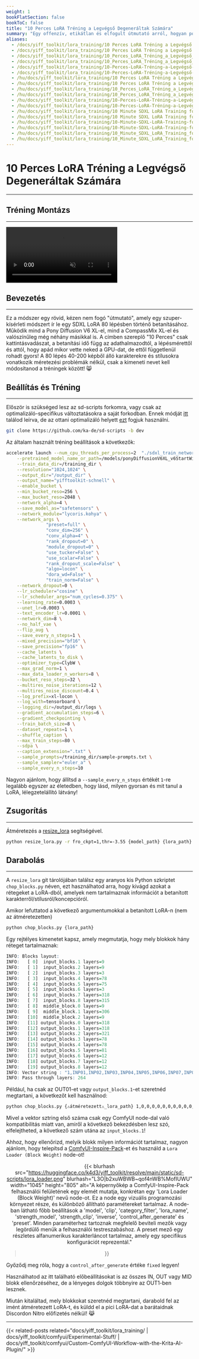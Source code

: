 ```yaml
---
weight: 1
bookFlatSection: false
bookToC: false
title: "10 Perces LoRA Tréning a Legvégső Degeneráltak Számára"
summary: "Egy offenzív, etikátlan és elfogult útmutató arról, hogyan potyogtassunk ki király LoRÁ-kat minimális erőfeszítéssel és számítási idővel."
aliases:
  - /docs/yiff_toolkit/lora_training/10 Perces LoRA Tréning a Legvégső Degeneráltak Számára
  - /docs/yiff_toolkit/lora_training/10 Perces LoRA Tréning a Legvégső Degeneráltak Számára
  - /docs/yiff_toolkit/lora_training/10_Perces_LoRA_Tréning_a_Legvégső_Degeneráltak_Számára
  - /docs/yiff_toolkit/lora_training/10_Perces_LoRA_Tréning_a_Legvégső_Degeneráltak_Számára/
  - /docs/yiff_toolkit/lora_training/10-Perces-LoRA-Tréning-a-Legvégső-Degeneráltak-Számára
  - /docs/yiff_toolkit/lora_training/10-Perces-LoRA-Tréning-a-Legvégső-Degeneráltak-Számára/
  - /hu/docs/yiff_toolkit/lora_training/10 Perces LoRA Tréning a Legvégső Degeneráltak Számára
  - /hu/docs/yiff_toolkit/lora_training/10 Perces LoRA Tréning a Legvégső Degeneráltak Számára/
  - /hu/docs/yiff_toolkit/lora_training/10_Perces_LoRA_Tréning_a_Legvégső_Degeneráltak_Számára
  - /hu/docs/yiff_toolkit/lora_training/10_Perces_LoRA_Tréning_a_Legvégső_Degeneráltak_Számára/
  - /hu/docs/yiff_toolkit/lora_training/10-Perces-LoRA-Tréning-a-Legvégső-Degeneráltak-Számára
  - /hu/docs/yiff_toolkit/lora_training/10-Perces-LoRA-Tréning-a-Legvégső-Degeneráltak-Számára/
  - /hu/docs/yiff_toolkit/lora_training/10 Minute SDXL LoRA Training for the Ultimate Degenerates
  - /hu/docs/yiff_toolkit/lora_training/10 Minute SDXL LoRA Training for the Ultimate Degenerates/
  - /hu/docs/yiff_toolkit/lora_training/10-Minute-SDXL-LoRA-Training-for-the-Ultimate-Degenerates
  - /hu/docs/yiff_toolkit/lora_training/10-Minute-SDXL-LoRA-Training-for-the-Ultimate-Degenerates/
  - /hu/docs/yiff_toolkit/lora_training/10_Minute_SDXL_LoRA_Training_for_the_Ultimate_Degenerates
  - /hu/docs/yiff_toolkit/lora_training/10_Minute_SDXL_LoRA_Training_for_the_Ultimate_Degenerates/
---
```


<!--markdownlint-disable MD025 MD033 MD034 -->

# 10 Perces LoRA Tréning a Legvégső Degeneráltak Számára

---

## Tréning Montázs

---

<div class="video-container">
  <video autoplay loop muted playsinline>
    <source src="https://huggingface.co/k4d3/yiff_toolkit/resolve/main/static/sd-scripts/blaidd_training.mp4" type="video/mp4">
    A böngésződ nem támogatja a videó lejátszását.
  </video>
</div>

## Bevezetés

---

Ez a módszer egy rövid, kézen nem fogó "útmutató", amely egy szuper-kísérleti módszert ír le egy SDXL LoRA 80 lépésben történő betanításához. Működik mind a Pony Diffusion V6 XL-el, mind a CompassMix XL-el és valószínűleg még néhány másikkal is. A címben szereplő "10 Perces" csak kattintásvadászat, a betanítási idő függ az adathalmazodtól, a lépésmérettől és attól, hogy apád mikor vette neked a GPU-dat, de ettől függetlenül rohadt gyors! A 80 lépés 40-200 képből álló karakterekre és stílusokra vonatkozik méretezési problémák nélkül, csak a kimeneti nevet kell módosítanod a tréningek között! 😸

## Beállítás és Tréning

---

Először is szükséged lesz az sd-scripts forkomra, vagy csak az optimalizáló-specifikus változtatásokra a saját forkodban. Ennek módját [itt](/docs/yiff_toolkit/lora_training_guide/Add-Custom-Optimizers/) találod leírva, de az ottani optimalizáló helyett [ezt](https://raw.githubusercontent.com/ka-de/sd-scripts/lodew/library/optimizers/clybius.py) fogjuk használni.

```bash
git clone https://github.com/ka-de/sd-scripts -b dev
```

Az általam használt tréning beállítások a következők:

```bash
accelerate launch --num_cpu_threads_per_process=2  "./sdxl_train_network.py" \
    --pretrained_model_name_or_path=/models/ponyDiffusionV6XL_v6StartWithThisOne.safetensors \
    --train_data_dir=/training_dir \
    --resolution="1024,1024" \
    --output_dir="/output_dir" \
    --output_name="yifftoolkit-schnell" \
    --enable_bucket \
    --min_bucket_reso=256 \
    --max_bucket_reso=2048 \
    --network_alpha=4 \
    --save_model_as="safetensors" \
    --network_module="lycoris.kohya" \
    --network_args \
               "preset=full" \
               "conv_dim=256" \
               "conv_alpha=4" \
               "rank_dropout=0" \
               "module_dropout=0" \
               "use_tucker=False" \
               "use_scalar=False" \
               "rank_dropout_scale=False" \
               "algo=locon" \
               "dora_wd=False" \
               "train_norm=False" \
    --network_dropout=0 \
    --lr_scheduler="cosine" \
    --lr_scheduler_args="num_cycles=0.375" \
    --learning_rate=0.0003 \
    --unet_lr=0.0003 \
    --text_encoder_lr=0.0001 \
    --network_dim=8 \
    --no_half_vae \
    --flip_aug \
    --save_every_n_steps=1 \
    --mixed_precision="bf16" \
    --save_precision="fp16" \
    --cache_latents \
    --cache_latents_to_disk \
    --optimizer_type=ClybW \
    --max_grad_norm=1 \
    --max_data_loader_n_workers=8 \
    --bucket_reso_steps=32 \
    --multires_noise_iterations=12 \
    --multires_noise_discount=0.4 \
    --log_prefix=xl-locon \
    --log_with=tensorboard \
    --logging_dir=/output_dir/logs \
    --gradient_accumulation_steps=6 \
    --gradient_checkpointing \
    --train_batch_size=8 \
    --dataset_repeats=1 \
    --shuffle_caption \
    --max_train_steps=80 \
    --sdpa \
    --caption_extension=".txt" \
    --sample_prompts=/training_dir/sample-prompts.txt \
    --sample_sampler="euler_a" \
    --sample_every_n_steps=10
```

Nagyon ajánlom, hogy állítsd a `--sample_every_n_steps` értékét `1`-re legalább egyszer az életedben, hogy lásd, milyen gyorsan és mit tanul a LoRA, lélegzetelállító látvány!

## Zsugorítás

---

Átméretezés a [resize_lora](https://github.com/elias-gaeros/resize_lora) segítségével.

```bash
python resize_lora.py -r fro_ckpt=1,thr=-3.55 {model_path} {lora_path}
```

## Darabolás

---

A `resize_lora` git tárolójában találsz egy aranyos kis Python szkriptet `chop_blocks.py` néven, ezt használhatod arra, hogy kivágd azokat a rétegeket a LoRA-dból, amelyek nem tartalmaznak információt a betanított karakterről/stílusról/koncepcióról.

Amikor lefuttatod a következő argumentumokkal a betanított LoRA-n (nem az átméretezetten)

```bash
python chop_blocks.py {lora_path} 
```

Egy rejtélyes kimenetet kapsz, amely megmutatja, hogy mely blokkok hány réteget tartalmaznak:

```r
INFO: Blocks layout:
INFO:   [ 0]  input_blocks.1 layers=9
INFO:   [ 1]  input_blocks.2 layers=9
INFO:   [ 2]  input_blocks.3 layers=3
INFO:   [ 3]  input_blocks.4 layers=78
INFO:   [ 4]  input_blocks.5 layers=75
INFO:   [ 5]  input_blocks.6 layers=3
INFO:   [ 6]  input_blocks.7 layers=318
INFO:   [ 7]  input_blocks.8 layers=315
INFO:   [ 8]  middle_block.0 layers=9
INFO:   [ 9]  middle_block.1 layers=306
INFO:   [10]  middle_block.2 layers=9
INFO:   [11] output_blocks.0 layers=318
INFO:   [12] output_blocks.1 layers=318
INFO:   [13] output_blocks.2 layers=321
INFO:   [14] output_blocks.3 layers=78
INFO:   [15] output_blocks.4 layers=78
INFO:   [16] output_blocks.5 layers=81
INFO:   [17] output_blocks.6 layers=12
INFO:   [18] output_blocks.7 layers=12
INFO:   [19] output_blocks.8 layers=12
INFO: Vector string : "1,INP01,INP02,INP03,INP04,INP05,INP06,INP07,INP08,MID00,MID01,MID02,OUT00,OUT01,OUT02,OUT03,OUT04,OUT05,OUT06,OUT07,OUT08"
INFO: Pass through layers: 264
```

Például, ha csak az OUT01-et vagy `output_blocks.1`-et szeretnéd megtartani, a következőt kell használnod:

```bash
python chop_blocks.py {⚠️átméretezett⚠️_lora_path} 1,0,0,0,0,0,0,0,0,0,0,0,0,1,0,0,0,0,0,0,0
```

Mivel a vektor sztring első száma csak egy ComfyUI node-dal való kompatibilitás miatt van, amiről a következő bekezdésben lesz szó, elfelejtheted, a következő szám utána az `input_blocks.1`!

Ahhoz, hogy ellenőrizd, melyik blokk milyen információt tartalmaz, nagyon ajánlom, hogy telepítsd a [ComfyUI-Inspire-Pack](https://github.com/ltdrdata/ComfyUI-Inspire-Pack)-et és használd a `Lora Loader (Block Weight)` node-ot!

<div style="text-align: center;">

{{< blurhash
    src="https://huggingface.co/k4d3/yiff_toolkit/resolve/main/static/sd-scripts/lora_loader.png"
    blurhash="L3O|b2xuWBWB~qof4nWB%MofIUWU"
    width="1045"
    height="805"
    alt="A képernyőkép a ComfyUI-Inspire-Pack felhasználói felületének egy elemét mutatja, konkrétan egy 'Lora Loader (Block Weight)' nevű node-ot. Ez a node egy vizuális programozási környezet része, és különböző állítható paramétereket tartalmaz. A node-ban látható főbb beállítások a 'model', 'clip', 'category_filter', 'lora_name', 'strength_model', 'strength_clip', 'inverse', 'control_after_generate' és 'preset'. Minden paraméterhez tartoznak megfelelő beviteli mezők vagy legördülő menük a felhasználói testreszabáshoz. A preset mező egy részletes alfanumerikus karakterláncot tartalmaz, amely egy specifikus konfigurációt reprezentál."
>}}

</div>

Győződj meg róla, hogy a `control_after_generate` értéke `fixed` legyen!

Használhatod az itt található előbeállításokat is az összes IN, OUT vagy MID blokk ellenőrzéséhez, de a lényeges dolgok többnyire az OUT1-ben lesznek. <!-- ⚠️ TODO: Tényleg több LoRA-t kell tréningelnem -->

Miután kitaláltad, mely blokkokat szeretnéd megtartani, darabold fel az imént átméretezett LoRA-t, és küldd el a pici LoRA-dat a barátaidnak Discordon Nitro előfizetés nélkül! 😹

---

{{< related-posts related="docs/yiff_toolkit/lora_training/ | docs/yiff_toolkit/comfyui/Experimental-Stuff/ | docs/yiff_toolkit/comfyui/Custom-ComfyUI-Workflow-with-the-Krita-AI-Plugin/" >}}
